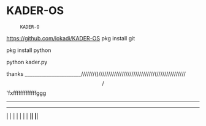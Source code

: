 # KADER-OS
         KADER-O
https://github.com/lokadi/KADER-OS
pkg install git

pkg install python 

python kader.py

thanks 
_______________________///////()/////////////////////////////($///////$//$/$/$/$/$/$/$$/$$'fxfffffffffffffggg














_____________________
_____________________
|
|
|
|
|
|
|
|________________|
|________________|
